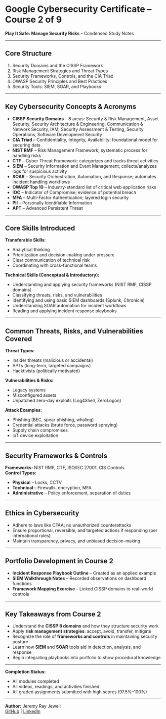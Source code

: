 # Google Cybersecurity Certificate – Course 2 of 9  
**Play It Safe: Manage Security Risks** – Condensed Study Notes  

---

## Core Structure  
1. Security Domains and the CISSP Framework  
2. Risk Management Strategies and Threat Types  
3. Security Frameworks, Controls, and the CIA Triad  
4. OWASP Security Principles and Best Practices  
5. Security Tools: SIEM, SOAR, and Playbooks  

---

## Key Cybersecurity Concepts & Acronyms  
- **CISSP Security Domains** – 8 areas: Security & Risk Management, Asset Security, Security Architecture & Engineering, Communication & Network Security, IAM, Security Assessment & Testing, Security Operations, Software Development Security  
- **CIA Triad** – Confidentiality, Integrity, Availability: foundational model for securing data  
- **NIST RMF** – Risk Management Framework; systematic process for handling risks  
- **CTF** – Cyber Threat Framework: categorizes and tracks threat activities  
- **SIEM** – Security Information and Event Management; collects/analyzes logs for suspicious activity  
- **SOAR** – Security Orchestration, Automation, and Response; automates incident handling workflows  
- **OWASP Top 10** – Industry-standard list of critical web application risks  
- **IOC** – Indicator of Compromise; evidence of potential breach  
- **MFA** – Multi-Factor Authentication; layered login security  
- **PII** – Personally Identifiable Information  
- **APT** – Advanced Persistent Threat  

---

## Core Skills Introduced  

**Transferable Skills:**  
- Analytical thinking  
- Prioritization and decision-making under pressure  
- Clear communication of technical risk  
- Coordinating with cross-functional teams  

**Technical Skills (Conceptual & Introductory):**  
- Understanding and applying security frameworks (NIST RMF, CISSP domains)  
- Classifying threats, risks, and vulnerabilities  
- Identifying and using basic SIEM dashboards (Splunk, Chronicle)  
- Understanding SOAR automation for incident workflows  
- Reading and applying incident response playbooks  

---

## Common Threats, Risks, and Vulnerabilities Covered  
**Threat Types:**  
- Insider threats (malicious or accidental)  
- APTs (long-term, targeted campaigns)  
- Hacktivists (politically motivated)  

**Vulnerabilities & Risks:**  
- Legacy systems  
- Misconfigured assets  
- Unpatched zero-day exploits (Log4Shell, ZeroLogon)  

**Attack Examples:**  
- Phishing (BEC, spear phishing, whaling)  
- Credential attacks (brute force, password spraying)  
- Supply chain compromises  
- IoT device exploitation  

---

## Security Frameworks & Controls  
**Frameworks:** NIST RMF, CTF, ISO/IEC 27001, CIS Controls  
**Control Types:**  
- **Physical** – Locks, CCTV  
- **Technical** – Firewalls, encryption, MFA  
- **Administrative** – Policy enforcement, separation of duties  

---

## Ethics in Cybersecurity  
- Adhere to laws like CFAA; no unauthorized counterattacks  
- Ensure proportional, reversible, and targeted actions if responding (per international rules)  
- Maintain transparency, privacy, and unbiased decision-making  

---

## Portfolio Development in Course 2  
- **Incident Response Playbook Outline** – Created as an applied example  
- **SIEM Walkthrough Notes** – Recorded observations on dashboard functions  
- **Framework Mapping Exercise** – Linked CISSP domains to real-world controls  

---

## Key Takeaways from Course 2  
- Understand the **CISSP 8 domains** and how they structure security work  
- Apply **risk management strategies**: accept, avoid, transfer, mitigate  
- Recognize the role of **frameworks and controls** in maintaining security posture  
- Learn how **SIEM** and **SOAR** tools aid in detection, analysis, and response  
- Begin integrating playbooks into portfolio to show procedural knowledge  

---

**Completion Status:**  
- All modules completed  
- All videos, readings, and activities finished  
- All graded assignments submitted with high scores (97.5%–100%)  

---

**Author:** Jeremy Ray Jewell  
[GitHub](https://github.com/jeremyrayjewell) | [LinkedIn](https://www.linkedin.com/in/jeremyrayjewell)  

